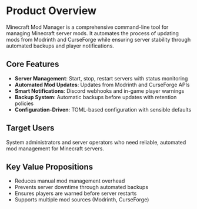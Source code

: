 # Product Overview

Minecraft Mod Manager is a comprehensive command-line tool for managing Minecraft server mods. It automates the process of updating mods from Modrinth and CurseForge while ensuring server stability through automated backups and player notifications.

## Core Features
- **Server Management**: Start, stop, restart servers with status monitoring
- **Automated Mod Updates**: Updates from Modrinth and CurseForge APIs
- **Smart Notifications**: Discord webhooks and in-game player warnings
- **Backup System**: Automatic backups before updates with retention policies
- **Configuration-Driven**: TOML-based configuration with sensible defaults

## Target Users
System administrators and server operators who need reliable, automated mod management for Minecraft servers.

## Key Value Propositions
- Reduces manual mod management overhead
- Prevents server downtime through automated backups
- Ensures players are warned before server restarts
- Supports multiple mod sources (Modrinth, CurseForge)